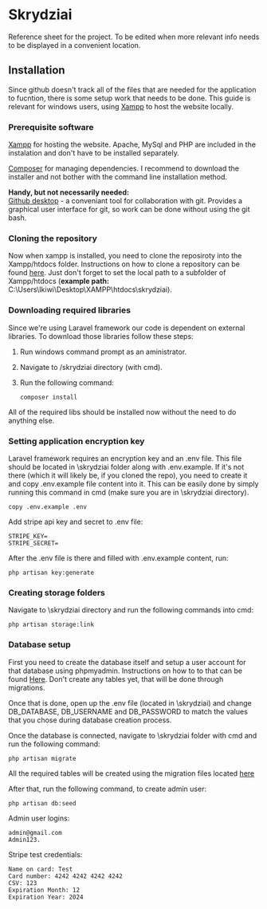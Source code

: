 # Skrydziai
Reference sheet for the project. To be edited when more relevant info needs to be displayed in a convenient location.

## Installation

Since github doesn't track all of the files that are needed for the application to fucntion, there is some setup work that needs to be 
done. 
This guide is relevant for windows users, using [Xampp](https://www.apachefriends.org/index.html) to host the website locally.

### Prerequisite software

[Xampp](https://www.apachefriends.org/index.html) for hosting the website. Apache, MySql and PHP are included in the instalation and don't
have to be installed separately.

[Composer](https://getcomposer.org/download/) for managing dependencies. I recommend to download the installer and not bother with the 
command line installation method.

**Handy, but not necessarily needed:** <br/>
[Github desktop](https://desktop.github.com/) - a conveniant tool for collaboration with git. Provides a graphical user interface for 
git, so work can be done without using the git bash.

### Cloning the repository

Now when xampp is installed, you need to clone the reposiroty into the Xampp/htdocs folder. Instructions on how to clone a repository can 
be found [here](https://services.github.com/on-demand/github-desktop/clone-repository-github-desktop). Just don't forget to set the local path to a subfolder of Xampp/htdocs (**example path:** C:\Users\Ikiwi\Desktop\XAMPP\htdocs\skrydziai).

### Downloading required libraries

Since we're using Laravel framework our code is dependent on external libraries. To download those libraries follow these steps: <br/>

1. Run windows command prompt as an aministrator.
2. Navigate to /skrydziai directory (with cmd).
3. Run the following command:

    ```shell
    composer install
    ```
All of the required libs should be installed now without the need to do anything else.

### Setting application encryption key

Laravel framework requires an encryption key and an .env file. This file should be located in \skrydziai folder along with .env.example. 
If it's not there (which it will likely be, if you cloned the repo), you need to create it and copy .env.example file content into it.
This can be easily done by simply running this command in cmd (make sure you are in \skrydziai directory).
```shell
copy .env.example .env
```
Add stripe api key and secret to .env file:
```
STRIPE_KEY=
STRIPE_SECRET=
```

After the .env file is there and filled with .env.example content, run:
```shell
php artisan key:generate
```

### Creating storage folders

Navigate to \skrydziai directory and run the following commands into cmd:
```shell
php artisan storage:link
```

### Database setup

First you need to create the database itself and setup a user account for that database using phpmyadmin. Instructions on how to to that
can be found [Here](http://webvaultwiki.com.au/Create-Mysql-Database-User-Phpmyadmin.ashx). Don't create any tables yet, that will
be done through migrations. <br/>

Once that is done, open up the .env file (located in \skrydziai) and change DB_DATABASE, DB_USERNAME and DB_PASSWORD to match the values that you chose during database creation process. </br>

Once the database is connected, navigate to \skrydziai folder with cmd and run the following command:
```shell
php artisan migrate
```
All the required tables will be created using the migration files located [here](https://github.com/nikamodis/skrydziai/tree/master/database/migrations)

After that, run the following command, to create admin user:
```shell
php artisan db:seed
```

Admin user logins:
```shell
admin@gmail.com
Admin123.
```
Stripe test credentials:

```
Name on card: Test
Card number: 4242 4242 4242 4242
CSV: 123
Expiration Month: 12
Expiration Year: 2024
```
